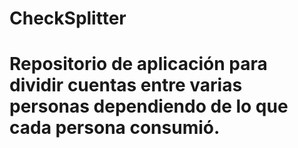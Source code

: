 # CheckSplitter
# Repositorio de aplicación para dividir cuentas entre varias personas dependiendo de lo que cada persona consumió.
